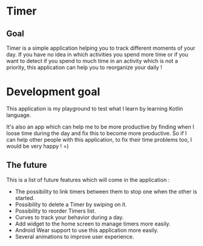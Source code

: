 # Timer

## Goal

Timer is a simple application helping you to track different moments of your day. If you have no
idea in which activities you spend more time or if you want to detect if you spend to much time in
an activity which is not a priority, this application can help you to reorganize your daily !

# Development goal

This application is my playground to test what I learn by learning Kotlin language.

It's also an app which can help me to be more productive by finding when I loose time during the day
and fix this to become more productive. So if I can help other people with this application, to fix
their time problems too, I would be very happy ! =)

## The future

This is a list of future features which will come in the application :

- The possibility to link timers between them to stop one when the other is started.
- Possibility to delete a Timer by swiping on it.
- Possibility to reorder Timers list.
- Curves to track your behavior during a day.
- Add widget to the home screen to manage timers more easily.
- Android Wear support to use this application more easily.
- Several animations to improve user experience.